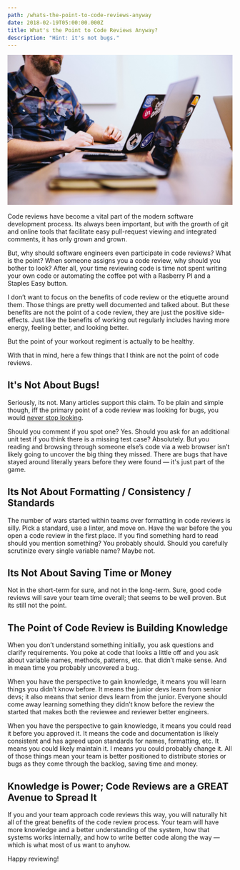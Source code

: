 ```yaml
---
path: /whats-the-point-to-code-reviews-anyway
date: 2018-02-19T05:00:00.000Z
title: What's the Point to Code Reviews Anyway?
description: "Hint: it's not bugs."
---
```

![](../assets/1_kmaqpsinlcdankzwymk3gq.jpeg)

Code reviews have become a vital part of the modern software development process. Its always been important, but with the growth of git and online tools that facilitate easy pull-request viewing and integrated comments, it has only grown and grown.

But, why should software engineers even participate in code reviews? What is the point? When someone assigns you a code review, why should you bother to look? After all, your time reviewing code is time not spent writing your own code or automating the coffee pot with a Rasberry PI and a Staples Easy button.

I don’t want to focus on the benefits of code review or the etiquette around them. Those things are pretty well documented and talked about. But these benefits are not the point of a code review, they are just the positive side-effects. Just like the benefits of working out regularly includes having more energy, feeling better, and looking better. 

But the point of your workout regiment is actually to be healthy.

With that in mind, here a few things that I think are not the point of code reviews.

## It's Not About Bugs!

Seriously, its not. Many articles support this claim. To be plain and simple though, iff the primary point of a code review was looking for bugs, you would [never stop looking](https://research.googleblog.com/2006/06/extra-extra-read-all-about-it-nearly.html). 

Should you comment if you spot one? Yes. Should you ask for an additional unit test if you think there is a missing test case? Absolutely. But you reading and browsing through someone else’s code via a web browser isn’t likely going to uncover the big thing they missed. There are bugs that have stayed around literally years before they were found — it's just part of the game.

## Its Not About Formatting / Consistency / Standards

The number of wars started within teams over formatting in code reviews is silly. Pick a standard, use a linter, and move on. Have the war before the you open a code review in the first place. If you find something hard to read should you mention something? You probably should. Should you carefully scrutinize every single variable name? Maybe not.

## Its Not About Saving Time or Money

Not in the short-term for sure, and not in the long-term. Sure, good code reviews will save your team time overall; that seems to be well proven. But its still not the point.

## The Point of Code Review is Building Knowledge

When you don’t understand something initially, you ask questions and clarify requirements. You poke at code that looks a little off and you ask about variable names, methods, patterns, etc. that didn’t make sense. And in mean time you probably uncovered a bug.

When you have the perspective to gain knowledge, it means you will learn things you didn’t know before. It means the junior devs learn from senior devs; it also means that senior devs learn from the junior. Everyone should come away learning something they didn’t know before the review the started that makes both the reviewee and reviewer better engineers.

When you have the perspective to gain knowledge, it means you could read it before you approved it. It means the code and documentation is likely consistent and has agreed upon standards for names, formatting, etc. It means you could likely maintain it. I means you could probably change it. All of those things mean your team is better positioned to distribute stories or bugs as they come through the backlog, saving time and money.

## Knowledge is Power; Code Reviews are a GREAT Avenue to Spread It

If you and your team approach code reviews this way, you will naturally hit all of the great benefits of the code review process. Your team will have more knowledge and a better understanding of the system, how that systems works internally, and how to write better code along the way — which is what most of us want to anyhow.

Happy reviewing!
